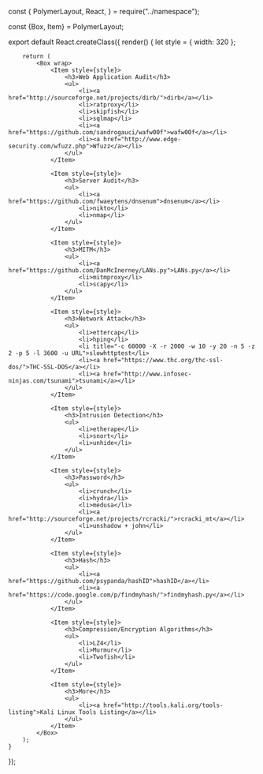 const {
    PolymerLayout,
    React,
} = require("../namespace");

const {Box, Item} = PolymerLayout;

export default React.createClass({
    render() {
        let style = { width: 320 };

        return (
            <Box wrap>
                <Item style={style}>
                    <h3>Web Application Audit</h3>
                    <ul>
                        <li><a href="http://sourceforge.net/projects/dirb/">dirb</a></li>
                        <li>ratproxy</li>
                        <li>skipfish</li>
                        <li>sqlmap</li>
                        <li><a href="https://github.com/sandrogauci/wafw00f">wafw00f</a></li>
                        <li><a href="http://www.edge-security.com/wfuzz.php">Wfuzz</a></li>
                    </ul>
                </Item>

                <Item style={style}>
                    <h3>Server Audit</h3>
                    <ul>
                        <li><a href="https://github.com/fwaeytens/dnsenum">dnsenum</a></li>
                        <li>nikto</li>
                        <li>nmap</li>
                    </ul>
                </Item>

                <Item style={style}>
                    <h3>MITM</h3>
                    <ul>
                        <li><a href="https://github.com/DanMcInerney/LANs.py">LANs.py</a></li>
                        <li>mitmproxy</li>
                        <li>scapy</li>
                    </ul>
                </Item>

                <Item style={style}>
                    <h3>Network Attack</h3>
                    <ul>
                        <li>ettercap</li>
                        <li>hping</li>
                        <li title="-c 60000 -X -r 2000 -w 10 -y 20 -n 5 -z 2 -p 5 -l 3600 -u URL">slowhttptest</li>
                        <li><a href="https://www.thc.org/thc-ssl-dos/">THC-SSL-DOS</a></li>
                        <li><a href="http://www.infosec-ninjas.com/tsunami">tsunami</a></li>
                    </ul>
                </Item>

                <Item style={style}>
                    <h3>Intrusion Detection</h3>
                    <ul>
                        <li>etherape</li>
                        <li>snort</li>
                        <li>unhide</li>
                    </ul>
                </Item>

                <Item style={style}>
                    <h3>Password</h3>
                    <ul>
                        <li>crunch</li>
                        <li>hydra</li>
                        <li>medusa</li>
                        <li><a href="http://sourceforge.net/projects/rcracki/">rcracki_mt</a></li>
                        <li>unshadow + john</li>
                    </ul>
                </Item>

                <Item style={style}>
                    <h3>Hash</h3>
                    <ul>
                        <li><a href="https://github.com/psypanda/hashID">hashID</a></li>
                        <li><a href="https://code.google.com/p/findmyhash/">findmyhash.py</a></li>
                    </ul>
                </Item>

                <Item style={style}>
                    <h3>Compression/Encryption Algorithms</h3>
                    <ul>
                        <li>LZ4</li>
                        <li>Murmur</li>
                        <li>Twofish</li>
                    </ul>
                </Item>

                <Item style={style}>
                    <h3>More</h3>
                    <ul>
                        <li><a href="http://tools.kali.org/tools-listing">Kali Linux Tools Listing</a></li>
                    </ul>
                </Item>
            </Box>
        );
    }
});
